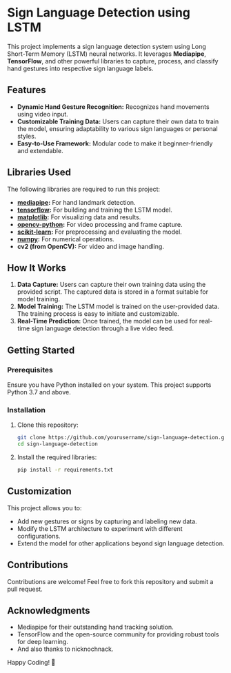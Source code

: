 # Sign Language Detection using LSTM

This project implements a sign language detection system using Long Short-Term Memory (LSTM) neural networks. It leverages **Mediapipe**, **TensorFlow**, and other powerful libraries to capture, process, and classify hand gestures into respective sign language labels.

## Features
- **Dynamic Hand Gesture Recognition:** Recognizes hand movements using video input.
- **Customizable Training Data:** Users can capture their own data to train the model, ensuring adaptability to various sign languages or personal styles.
- **Easy-to-Use Framework:** Modular code to make it beginner-friendly and extendable.

## Libraries Used
The following libraries are required to run this project:
- **[mediapipe](https://google.github.io/mediapipe/):** For hand landmark detection.
- **[tensorflow](https://www.tensorflow.org/):** For building and training the LSTM model.
- **[matplotlib](https://matplotlib.org/):** For visualizing data and results.
- **[opencv-python](https://pypi.org/project/opencv-python/):** For video processing and frame capture.
- **[scikit-learn](https://scikit-learn.org/):** For preprocessing and evaluating the model.
- **[numpy](https://numpy.org/):** For numerical operations.
- **cv2 (from OpenCV):** For video and image handling.

## How It Works
1. **Data Capture:** Users can capture their own training data using the provided script. The captured data is stored in a format suitable for model training.
2. **Model Training:** The LSTM model is trained on the user-provided data. The training process is easy to initiate and customizable.
3. **Real-Time Prediction:** Once trained, the model can be used for real-time sign language detection through a live video feed.

## Getting Started

### Prerequisites
Ensure you have Python installed on your system. This project supports Python 3.7 and above.

### Installation
1. Clone this repository:
   ```bash
   git clone https://github.com/yourusername/sign-language-detection.git
   cd sign-language-detection
   ```
2. Install the required libraries:
   ```bash
   pip install -r requirements.txt
   ```


## Customization
This project allows you to:
- Add new gestures or signs by capturing and labeling new data.
- Modify the LSTM architecture to experiment with different configurations.
- Extend the model for other applications beyond sign language detection.

## Contributions
Contributions are welcome! Feel free to fork this repository and submit a pull request.


## Acknowledgments
- Mediapipe for their outstanding hand tracking solution.
- TensorFlow and the open-source community for providing robust tools for deep learning.
- And also thanks to nicknochnack.

Happy Coding! 🎉

